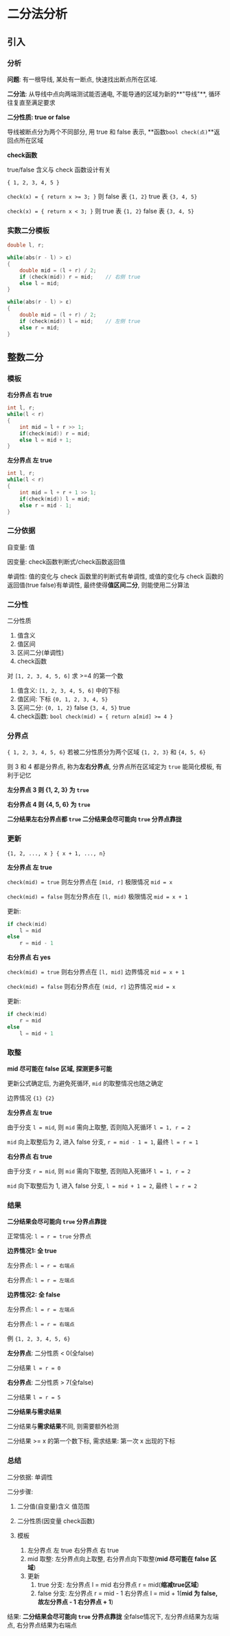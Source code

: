 # 二分法分析

## 引入

### 分析

**问题**: 有一根导线, 某处有一断点, 快速找出断点所在区域.

**二分法**: 从导线中点向两端测试能否通电, 不能导通的区域为新的**"导线"**, 循环往复直至满足要求

**二分性质: true or false**

导线被断点分为两个不同部分, 用 true 和 false 表示, **函数`bool check(点)`**返回点所在区域

**check函数**

true/false 含义与 check 函数设计有关

`{ 1, 2, 3, 4, 5 }`  

`check(x) = { return x >= 3; }` 则 false 表 `{1, 2}`  true 表 `{3, 4, 5}`

`check(x) = { return x < 3; }` 则 true 表 `{1, 2}`  false 表 `{3, 4, 5}`

### 实数二分模板

```C++
double l, r;

while(abs(r - l) > ε)
{
	double mid = (l + r) / 2;
    if (check(mid)) r = mid;	// 右侧 true	
    else l = mid;
}

while(abs(r - l) > ε)
{
	double mid = (l + r) / 2;
    if (check(mid)) l = mid;	// 左侧 true
    else r = mid;
}
```

## 整数二分

### **模板**

**右分界点 右 true**

```C++
int l, r;
while(l < r)
{
	int mid = l + r >> 1;
    if(check(mid)) r = mid;
    else l = mid + 1;
}
```

**左分界点 左 true**

```C++
int l, r;
while(l < r)
{
	int mid = l + r + 1 >> 1;
    if(check(mid)) l = mid;
    else r = mid - 1;
}
```

### 二分依据

自变量: 值

因变量: check函数判断式/check函数返回值

单调性: 值的变化与 check 函数里的判断式有单调性, 或值的变化与 check 函数的返回值(true false)有单调性, 最终使得**值区间二分**, 则能使用二分算法

### 二分性

二分性质

1. 值含义
2. 值区间
3. 区间二分(单调性)
4. check函数

对 `[1, 2, 3, 4, 5, 6]` 求 >=4 的第一个数

1. 值含义: `[1, 2, 3, 4, 5, 6]` 中的下标
2. 值区间: 下标 `{0, 1, 2, 3, 4, 5}` 
3. 区间二分: `{0, 1, 2}` false `{3, 4, 5}` true
4. check函数: `bool check(mid) = { return a[mid] >= 4 }`

### 分界点

 `{ 1, 2, 3, 4, 5, 6}` 若被二分性质分为两个区域 `{1, 2, 3}` 和 `{4, 5, 6}`

则 3 和 4 都是分界点, 称为**左右分界点**, 分界点所在区域定为 `true` 能简化模板, 有利于记忆

**左分界点 3  则 {1, 2, 3} 为  `true`**

**右分界点 4  则 {4, 5, 6} 为  `true`**

**二分结果左右分界点都  `true` 二分结果会尽可能向 `true` 分界点靠拢**

### 更新

`{1, 2, ..., x } { x + 1, ..., n}`

**左分界点 左 true**

`check(mid) = true` 则左分界点在 `[mid, r]` 极限情况 `mid = x`

`check(mid) = false` 则左分界点在 `[l, mid)` 极限情况 `mid = x + 1`

更新:

```C++
if check(mid)
    l = mid
else
    r = mid - 1
```

**右分界点 右 yes**

`check(mid) = true` 则右分界点在 `[l, mid]` 边界情况 `mid = x + 1`

`check(mid) = false` 则右分界点在 `(mid, r]` 边界情况 `mid = x`

更新:

```C++
if check(mid)
    r = mid
else
    l = mid + 1
```

### 取整

**mid 尽可能在 false 区域, 探测更多可能**

更新公式确定后, 为避免死循环, `mid` 的取整情况也随之确定

边界情况 `{1} {2}`

**左分界点 左 true**

由于分支 `l = mid`, 则 `mid` 需向上取整, 否则陷入死循环 `l = 1, r = 2`

`mid` 向上取整后为 2, 进入 false 分支, `r = mid - 1 = 1`, 最终 `l = r = 1`

**右分界点 右 true**

由于分支 `r = mid`, 则 `mid` 需向下取整, 否则陷入死循环 `l = 1, r = 2`

`mid` 向下取整后为 1, 进入 false 分支, `l = mid + 1 = 2`, 最终 `l = r = 2`

### 结果

**二分结果会尽可能向 `true` 分界点靠拢**

正常情况: `l = r = true` 分界点

**边界情况1: 全 true**

左分界点: `l = r = 右端点`

右分界点: `l = r = 左端点`

**边界情况2: 全 false**

左分界点: `l = r = 左端点`

右分界点: `l = r = 右端点`

例 `{1, 2, 3, 4, 5, 6}`

**左分界点**: 二分性质 < 0(全false) 

二分结果 `l = r = 0`

**右分界点**: 二分性质 > 7(全false)

二分结果 `l = r = 5`

**二分结果与需求结果**

二分结果与**需求结果**不同, 则需要额外检测

二分结果 >= x 的第一个数下标, 需求结果: 第一次 x 出现的下标

### 总结

二分依据: 单调性

二分步骤:

1. 二分值(自变量)含义 值范围

2. 二分性质(因变量 check函数)
3. 模板
   1. 左分界点 左 true  右分界点 右 true
   2. mid 取整: 左分界点向上取整, 右分界点向下取整(**mid 尽可能在 false 区域**)
   3. 更新
      1. true 分支: 左分界点 l = mid  右分界点 r = mid(**缩减true区域**)
      2. false 分支: 左分界点 r = mid - 1  右分界点 l = mid + 1(**mid 为 false, 故左分界点 - 1 右分界点 + 1**)

结果: **二分结果会尽可能向 `true` 分界点靠拢** 全false情况下, 左分界点结果为左端点, 右分界点结果为右端点 

